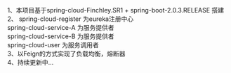 1、本项目基于spring-cloud-Finchley.SR1 + spring-boot-2.0.3.RELEASE 搭建  
2、
   spring-cloud-register 为eureka注册中心  
   spring-cloud-service-A 为服务提供者  
   spring-cloud-service-B 为服务提供者  
   spring-cloud-user 为服务调用者  
3、以Feign的方式实现了负载均衡，熔断器  
4、持续更新中...  
